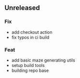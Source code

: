 ## Unreleased

### Fix

- add checkout action
- fix typos in ci build

### Feat

- add basic maze generating utils
- setup build tools
- building repo base

